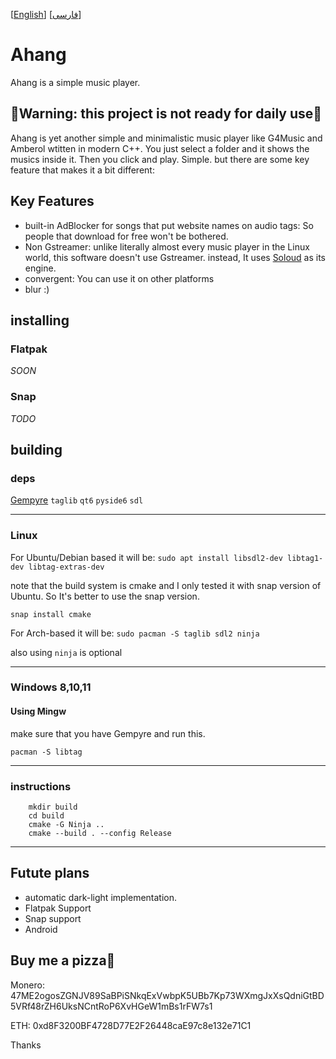 [[English](README.md)]  [[فارسی](README.persian.md)]

# Ahang
Ahang is a simple music player.

## 🚧Warning: this project is not ready for daily use🚧

Ahang is yet another simple and minimalistic music player like G4Music and Amberol wtitten in modern C++. You just select a folder and it shows the musics inside it. Then you click and play. Simple. but there are some key feature that makes it a bit different:

## Key Features
- built-in AdBlocker for songs that put website names on audio tags: So people that download for free won't be bothered.
- Non Gstreamer: unlike literally almost every music player in the Linux world, this software doesn't use Gstreamer. instead, It uses [Soloud](solhsa.com) as its engine.
- convergent: You can use it on other platforms
- blur :)

## installing
### Flatpak
*SOON*
### Snap
*TODO*

## building

### deps

[Gempyre](https://github.com/mmertama/Gempyre) `taglib` `qt6` `pyside6` `sdl` 
___
### Linux
For Ubuntu/Debian based it will be: `sudo apt install libsdl2-dev libtag1-dev libtag-extras-dev`

note that the build system is cmake and I only tested it with snap version of Ubuntu. So It's better to use the snap version. 

`snap install cmake`

For Arch-based it will be: `sudo pacman -S taglib sdl2 ninja`

also using `ninja` is optional 
___
### Windows 8,10,11
#### Using Mingw

make sure that you have Gempyre and run this.

`pacman -S libtag`
___
### instructions
```
    mkdir build
    cd build
    cmake -G Ninja ..
    cmake --build . --config Release
```
___

## Futute plans
- automatic dark-light implementation.
- Flatpak Support
- Snap support
- Android

## Buy me a pizza🍕
Monero: 47ME2ogosZGNJV89SaBPiSNkqExVwbpK5UBb7Kp73WXmgJxXsQdniGtBD5VRf48rZH6UksNCntRoP6XvHGeW1mBs1rFW7s1

ETH: 0xd8F3200BF4728D77E2F26448caE97c8e132e71C1

Thanks